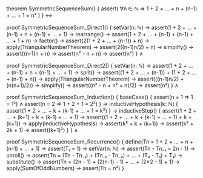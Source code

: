 theorem SymmetricSequenceSum() {
  assert(
    ∀n ∈ ℕ ⇒ 1 + 2 + ... + n + (n-1) + ... + 1 = n²
  )
} ↔

proof SymmetricSequenceSum_Direct1() {
  setVar(n: ℕ) →
  assert(1 + 2 + ... + (n-1) + n + (n-1) + ... + 1) →
  rearrange() →
  assert(1 + 2 + ... + (n-1) + (n-1) + ... + 1 + n) →
  factor() →
  assert(2(1 + 2 + ... + (n-1)) + n) →
  apply(TriangularNumberTheorem) →
  assert(2((n-1)n/2) + n) →
  simplify() →
  assert((n-1)n + n) →
  assert(n² - n + n) →
  assert(n²)
} ∧

proof SymmetricSequenceSum_Direct2() {
  setVar(n: ℕ) →
  assert(1 + 2 + ... + (n-1) + n + (n-1) + ... + 1) →
  split() →
  assert((1 + 2 + ... + (n-1)) + (1 + 2 + ... + (n-1) + n)) →
  apply(TriangularNumberTheorem) →
  assert(((n-1)n/2) + (n(n+1)/2)) →
  simplify() →
  assert((n² - n + n² + n)/2) →
  assert(n²)
} ∧

proof SymmetricSequenceSum_Induction() {
  baseCase() {
    assert(n = 1 ⇒ 1 = 1²) ∧
    assert(n = 2 ⇒ 1 + 2 + 1 = 2²)
  } →
  inductiveHypothesis(k: ℕ) {
    assert(1 + 2 + ... + k + (k-1) + ... + 1 = k²)
  } →
  inductiveStep() {
    assert(1 + 2 + ... + (k+1) + k + (k-1) + ... + 1) →
    assert((1 + 2 + ... + k + (k-1) + ... + 1) + k + (k+1)) →
    apply(inductiveHypothesis) →
    assert(k² + k + (k+1)) →
    assert(k² + 2k + 1) →
    assert((k+1)²)
  }
} ∧

proof SymmetricSequenceSum_Recurrence() {
  define(Tn = 1 + 2 + ... + n + (n-1) + ... + 1) →
  assert(T₁ = 1) →
  setVar(n: ℕ) →
  assert(Tn - Tn₋₁ = 2n - 1) →
  unroll() →
  assert(Tn = (Tn - Tn₋₁) + (Tn₋₁ - Tn₋₂) + ... + (T₂ - T₁) + T₁) →
  substitute() →
  assert(Tn = (2n - 1) + (2(n-1) - 1) + ... + (2×2 - 1) + 1) →
  apply(SumOfOddNumbers) →
  assert(Tn = n²)
}